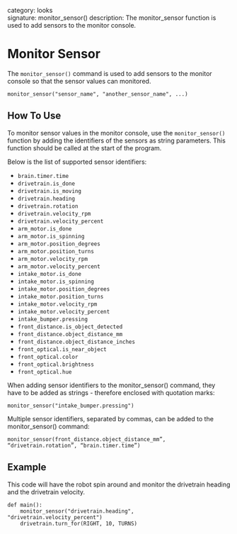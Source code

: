 category: looks  
signature: monitor_sensor()
description: The monitor_sensor function is used to add sensors to the monitor console.

# Monitor Sensor

The `monitor_sensor()` command is used to add sensors to the monitor console so that the sensor values can monitored. 

```don
monitor_sensor("sensor_name", "another_sensor_name", ...)
```

## How To Use

To monitor sensor values in the monitor console, use the `monitor_sensor()` function by adding the identifiers of the sensors as string parameters. This function should be called at the start of the program.

Below is the list of supported sensor identifiers:

- `brain.timer.time`
- `drivetrain.is_done`
- `drivetrain.is_moving`
- `drivetrain.heading`
- `drivetrain.rotation`
- `drivetrain.velocity_rpm`
- `drivetrain.velocity_percent`
- `arm_motor.is_done`
- `arm_motor.is_spinning`
- `arm_motor.position_degrees`
- `arm_motor.position_turns`
- `arm_motor.velocity_rpm`
- `arm_motor.velocity_percent`
- `intake_motor.is_done`
- `intake_motor.is_spinning`
- `intake_motor.position_degrees`
- `intake_motor.position_turns`
- `intake_motor.velocity_rpm`
- `intake_motor.velocity_percent`
- `intake_bumper.pressing`
- `front_distance.is_object_detected`
- `front_distance.object_distance_mm`
- `front_distance.object_distance_inches`
- `front_optical.is_near_object`
- `front_optical.color`
- `front_optical.brightness`
- `front_optical.hue`

When adding sensor identifiers to the monitor_sensor() command, they have to be added as strings - therefore enclosed with quotation marks:

```don
monitor_sensor("intake_bumper.pressing")
```
Multiple sensor identifiers, separated by commas, can be added to the monitor_sensor() command:

```don
monitor_sensor(front_distance.object_distance_mm”, “drivetrain.rotation”, “brain.timer.time”)
```

## Example

This code will have the robot spin around and monitor the drivetrain heading and the drivetrain velocity.

```don
def main():
    monitor_sensor("drivetrain.heading", "drivetrain.velocity_percent")
    drivetrain.turn_for(RIGHT, 10, TURNS)
```

<advanced>
</advanced>
